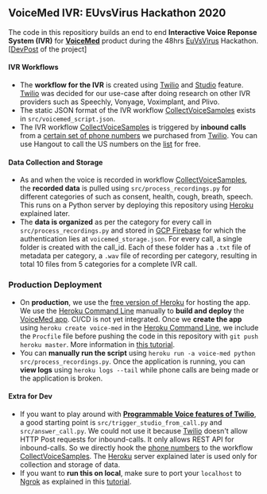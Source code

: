 ## VoiceMed IVR: EUvsVirus Hackathon 2020

The code in this repositiory builds an end to end **Interactive Voice Reponse System (IVR)** for **[VoiceMed](https://www.voicemed.io/)** product during the 48hrs [EuVsVirus](https://euvsvirus.org/) Hackathon. [[DevPost](https://devpost.com/software/voicemed-1z3b0r) of the project]

#### IVR Workflows

- The **workflow for the IVR** is created using [Twilio](https://www.twilio.com/) and  [Studio](https://www.twilio.com/docs/studio) feature. [Twilio](https://www.twilio.com/) was decided for our use-case after doing research on other IVR providers such as Speechly, Vonyage, Voximplant, and Plivo.
- The static JSON format of the IVR workflow [CollectVoiceSamples](https://www.twilio.com/console/studio/flows/FWa396c402ec28276a2d800876d4f241ff) exists in `src/voicemed_script.json`.
- The IVR workflow [CollectVoiceSamples](https://www.twilio.com/console/studio/flows/FWa396c402ec28276a2d800876d4f241ff) is triggered by **inbound calls** from a [certain set of phone numbers](https://www.twilio.com/console/phone-numbers/incoming) we purchased from [Twilio](https://www.twilio.com/). You can use Hangout to call the US numbers on the [list](https://www.twilio.com/console/phone-numbers/incoming) for free.

#### Data Collection and Storage

- As and when the voice is recorded in workflow [CollectVoiceSamples](https://www.twilio.com/console/studio/flows/FWa396c402ec28276a2d800876d4f241ff), the **recorded data** is pulled using `src/process_recordings.py` for different categories of such as consent, health, cough, breath, speech. This runs on a Python server by deploying this repository using [Heroku](https://www.heroku.com/) explained later.
- The **data is organized** as per the category for every call in `src/process_recordings.py` and stored in [GCP Firebase](https://console.cloud.google.com/storage/browser/voicemedcalls-78bd8.appspot.com/CAd21d5f42c6225900dcdbe599b114dc5e/?forceOnBucketsSortingFiltering=false&authuser=2&project=voicemedcalls-78bd8) for which the authentication lies at `voicemed_storage.json`. For every call, a single folder is created with the call_id. Each of these folder has a `.txt` file of metadata per category, a `.wav` file of recording per category, resulting in total 10 files from 5 categories for a complete IVR call.

### Production Deployment

-  On **production**, we use the [free version of Heroku](https://www.heroku.com/pricing) for hosting the app. We use the [Heroku Command Line](https://devcenter.heroku.com/categories/command-line) manually to **build and deploy** the [VoiceMed app](https://dashboard.heroku.com/apps/voice-med). CI/CD is not yet integrated. Once we **create the app** using `heroku create voice-med` in the [Heroku Command Line](https://devcenter.heroku.com/categories/command-line), we include the `Procfile` file before pushing the code in this repository with `git push heroku master`. More information in [this tutorial](https://medium.com/better-programming/how-to-get-your-flask-app-running-on-heroku-892030811c0f).
- You can **manually run the script** using `heroku run -a voice-med python src/process_recordings.py`. Once the application is running, you can **view logs** using `heroku logs --tail` while phone calls are being made or the application is broken.

#### Extra for Dev

- If you want to play around with **[Programmable Voice features of Twilio](https://www.twilio.com/docs/voice)**, a good starting point is `src/trigger_studio_from_call.py` and `src/answer_call.py`. We could not use it because [Twilio](https://www.twilio.com/) doesn't allow HTTP Post requests for inbound-calls. It only allows REST API for inbound-calls. So we directly hook the [phone numbers](https://www.twilio.com/console/phone-numbers/incoming) to the workflow [CollectVoiceSamples](https://www.twilio.com/console/studio/flows/FWa396c402ec28276a2d800876d4f241ff). The  [Heroku](https://www.heroku.com/) server explained later is used only for collection and storage of data.
- If you want to **run this on local**, make sure to port your `localhost` to [Ngrok](https://ngrok.com/) as explained in this [tutorial](https://www.twilio.com/docs/voice/tutorials/how-to-respond-to-incoming-phone-calls-python).